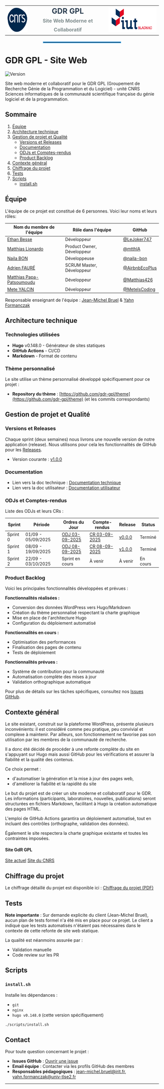 <div align="center">
  <table border="0" cellpadding="20" cellspacing="0">
    <tr>
      <td align="center">
        <img src="./static/images/logo-cnrs.png" alt="CNRS" height="80"  />
      </td>
      <td align="center" style="font-size: 24px; font-weight: bold; color: #2c3e50;">
        GDR GPL<br>
        <span style="font-size: 16px; color: #7f8c8d;">Site Web Moderne et Collaboratif</span>
      </td>
      <td align="center">
        <img src="./static/images/logo-iut.png" alt="IUT Blagnac" height="80"/>
      </td>
    </tr>
  </table>
  
  <hr style="width: 50%; margin: 20px auto; border: 2px solid #3498db;">
</div>

# GDR GPL - Site Web

![Version](https://img.shields.io/github/v/release/gdr-gpl/gdr-gpl)

Site web moderne et collaboratif pour le GDR GPL (Groupement de Recherche Génie de la Programmation et du Logiciel) - unité CNRS Sciences informatiques de la communauté scientifique française du génie logiciel et de la programmation.

## Sommaire

1. [Équipe](#équipe)
2. [Architecture technique](#architecture-technique)
3. [Gestion de projet et Qualité](#gestion-de-projet-et-qualité)
   - [Versions et Releases](#versions-et-releases)
   - [Documentation](#documentation)
   - [ODJs et Comptes-rendus](#odjs-et-comptes-rendus)
   - [Product Backlog](#product-backlog)
4. [Contexte général](#contexte-général)
5. [Chiffrage du projet](#chiffrage-du-projet)
6. [Tests](#tests)
7. [Scripts](#scripts)
   - [install.sh](#installsh)

## Équipe

L'équipe de ce projet est constitué de 6 personnes. Voici leur noms et leurs rôles:

| Nom du membre de l'équipe                                   | Rôle dans l'équipe                | GitHub |
|-------------------------------------------------------------|-----------------------------------|---------|
| [Ethan Besse](https://github.com/LeJoker747)                | Développeur                       | [@LeJoker747](https://github.com/LeJoker747) |
| [Matthias Lionardo](https://github.com/mtthIA)              | Product Owner, Développeur        | [@mtthIA](https://github.com/mtthIA) |
| [Naila BON](https://github.com/naila-bon)                   | Développeuse                      | [@naila-bon](https://github.com/naila-bon) |
| [Adrien FAURÉ](https://github.com/AirbnbEcoPlus)            | SCRUM Master, Développeur         | [@AirbnbEcoPlus](https://github.com/AirbnbEcoPlus) |
| [Matthias Papa-Patsoumoudu](https://github.com/Matthias426) | Développeur                       | [@Matthias426](https://github.com/Matthias426) |
| [Mete YALCIN](https://github.com/MeteIsCoding)              | Développeur                       | [@MeteIsCoding](https://github.com/MeteIsCoding) |

Responsable enseignant de l'équipe : [Jean-Michel Bruel](jean-michel.bruel@irit.fr) & [Yahn Formanczak](yahn.formanczak@univ-tlse2.fr) 

## Architecture technique

### Technologies utilisées
- **Hugo** v0.148.0 - Générateur de sites statiques
- **GitHub Actions** - CI/CD
- **Markdown** - Format de contenu

### Thème personnalisé
Le site utilise un thème personnalisé développé spécifiquement pour ce projet :
- **Repository du thème** : [https://github.com/gdr-gpl/theme](https://github.com/gdr-gpl/theme) (et les commits correspondants)

## Gestion de projet et Qualité

### Versions et Releases
Chaque sprint (deux semaines) nous livrons une nouvelle version de notre application (release).
Nous utilisons pour cela les fonctionnalités de GitHub pour les [Releases](https://docs.github.com/en/repositories/releasing-projects-on-github).

- Version courante : [v1.0.0](https://github.com/gdr-gpl/gdr-gpl/releases/tag/v1.0.0)

### Documentation
- Lien vers la doc technique : [Documentation technique](https://github.com/gdr-gpl/gdr-gpl/wiki/Documentation-Technique--%E2%80%90-GDR%E2%80%90GPL)
- Lien vers la doc utilisateur : [Documentation utilisateur](https://github.com/gdr-gpl/gdr-gpl/wiki/Documentation-Utilisateur-%E2%80%90-GDR%E2%80%90GPL)

### ODJs et Comptes-rendus

Liste des ODJs et leurs CRs :

| Sprint | Période | Ordres du Jour | Compte-rendus | Release | Status |
|--------|---------|----------------|---------------|---------|---------|
| Sprint 0 | 01/09 - 05/09/2025 | [ODJ 03-09-2025](https://github.com/gdr-gpl/gdr-gpl/blob/dev/Documents/R%C3%A9unions/Ordre%20du%20jour%20n%C2%B01%20SAE%20S5.01.pdf) | [CR 03-09-2025](https://github.com/gdr-gpl/gdr-gpl/blob/dev/Documents/R%C3%A9unions/Compte%20rendu%20n%C2%B01%20SAE%20S5.01.pdf) | [v0.0.0](https://github.com/gdr-gpl/gdr-gpl/releases) | Terminé |
| Sprint 1 | 08/09 - 19/09/2025 | [ODJ 08-09-2025](https://github.com/gdr-gpl/gdr-gpl/blob/dev/Documents/R%C3%A9unions/Ordre%20du%20jour%20n%C2%B02%20SAE%20S5.01.pdf) | [CR 08-09-2025](https://github.com/gdr-gpl/gdr-gpl/blob/dev/Documents/R%C3%A9unions/Compte%20rendu%20n%C2%B02%20SAE%20S5.01.pdf) | [v1.0.0](https://github.com/gdr-gpl/gdr-gpl/releases) | Terminé |
| Sprint 2 | 22/09 - 03/10/2025 | Sprint en cours | À venir | À venir | En cours |

### Product Backlog

Voici les principales fonctionnalités développées et prévues :

**Fonctionnalités réalisées :**
- Conversion des données WordPress vers Hugo/Markdown
- Création du thème personnalisé respectant la charte graphique
- Mise en place de l'architecture Hugo
- Configuration du déploiement automatisé

**Fonctionnalités en cours :**
- Optimisation des performances
- Finalisation des pages de contenu
- Tests de déploiement

**Fonctionnalités prévues :**
- Système de contribution pour la communauté
- Automatisation complète des mises à jour
- Validation orthographique automatique

Pour plus de détails sur les tâches spécifiques, consultez nos [Issues GitHub](https://github.com/gdr-gpl/gdr-gpl/issues).

## Contexte général

Le site existant, construit sur la plateforme WordPress, présente plusieurs inconvénients: il est considéré comme peu pratique, peu convivial et complexe à maintenir. Par ailleurs, son fonctionnement ne favorise pas son utilisation par les membres de la communauté de recherche.

Il a donc été décidé de procéder à une refonte complète du site en s'appuyant sur Hugo mais aussi GitHub pour les vérifications et assurer la fiabilité et la qualité des contenus.

Ce choix permet :

- d'automatiser la génération et la mise à jour des pages web,
- d'améliorer la fiabilité et la rapidité du site

Le but du projet est de créer un site moderne et collaboratif pour le GDR. Les informations (participants, laboratoires, nouvelles, publications) seront structurées en fichiers Markdown, facilitant à Hugo la création automatique des pages HTML.

L'emploi de GitHub Actions garantira un déploiement automatisé, tout en incluant des contrôles (orthographe, validation des données).

Également le site respectera la charte graphique existante et toutes les contraintes imposées.

#### Site GdR GPL 
[Site actuel](https://gdr-gpl.cnrs.fr/) 
[Site du CNRS](https://mygdr.hosted.lip6.fr/accueilGDR/7/10)

## Chiffrage du projet

Le chiffrage détaillé du projet est disponible ici :
[Chiffrage du projet (PDF)](https://github.com/gdr-gpl/gdr-gpl/blob/dev/Documents/Chiffrage.pdf)

## Tests

**Note importante** : Sur demande explicite du client (Jean-Michel Bruel), aucun plan de tests formel n'a été mis en place pour ce projet. Le client a indiqué que les tests automatisés n'étaient pas nécessaires dans le contexte de cette refonte de site web statique.

La qualité est néanmoins assurée par :
- Validation manuelle
- Code review sur les PR


## Scripts

### `install.sh`

Installe les dépendances :

- `git`
- `nginx`
- `hugo v0.148.0` (cette version spécifiquement)

```bash
./scripts/install.sh
```

## Contact

Pour toute question concernant le projet :
- **Issues GitHub** : [Ouvrir une issue](https://github.com/gdr-gpl/gdr-gpl/issues)
- **Email équipe** : Contacter via les profils GitHub des membres
- **Responsables pédagogiques** : jean-michel.bruel@irit.fr, yahn.formanczak@univ-tlse2.fr

---

